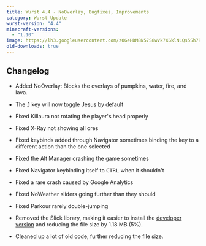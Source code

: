 ```yaml
---
title: Wurst 4.4 - NoOverlay, Bugfixes, Improvements
category: Wurst Update
wurst-version: "4.4"
minecraft-versions:
  - "1.10"
image: https://lh3.googleusercontent.com/zOGeHDM8N57S8wVk7XGklNLQs5Sh7RQwux0Mk-sd7Vhznwmvf0o5x21IGmDR-dwU7AA9uzDmcz5XnAUYxC6wYy3hJ6dwBynh1pOel84cygMLNnRkDaqWnCA1_QaBkoMA9Urg1_WPFipfWh6TzqXMT_mceHTj7RRRzLvtFp4khuir51s41nhkWTPNMfuSorgZBUd4awKVI2MUsSd87LPja-QKgiXcY9WXglpfAw3mNDOICIgIiXhth-2oEXcl2cyzOybnmqAs9N7xrDN1CXFnhtKbzJDTJ5-lqCFCn1m9kDQqpFAo79MKJ4EfcTYq4v5Ev0wJwKntmQgWopKbF6fG9tTKUxfiZoNZARq-dG0APOOm4Icf0ZBh89nEDoAC75qT3p_mE3Z_Y9E_N8g3k2pM6gkAAd-ozuCDWvCIK0C2k-RbB-89eKjEQdmOB7dhW5vOaht4G3FQQI9p4LGRywGiKaLDS0rVtI88WQLxZV6zu_-2AIbiTdxyk-xiHU_bH9Mttussa-V4Q_HThKsxIxOWoZKf773p5kKUnpDpTkYZ1hRxB0ewB9ucV2QG9mrZDSllw3-DhA1Sd1PK90CjrT4kx7_aQZrLfFwuKCd6hC6fb63XNsbs=w1280-h720-no
old-downloads: true
---
```

## Changelog

- Added NoOverlay: Blocks the overlays of pumpkins, water, fire, and lava.

- The <kbd>J</kbd> key will now toggle Jesus by default

- Fixed Killaura not rotating the player's head properly

- Fixed X-Ray not showing all ores

- Fixed keybinds added through Navigator sometimes binding the key to a different action than the one selected

- Fixed the Alt Manager crashing the game sometimes

- Fixed Navigator keybinding itself to <kbd>CTRL</kbd> when it shouldn't

- Fixed a rare crash caused by Google Analytics

- Fixed NoWeather sliders going further than they should

- Fixed Parkour rarely double-jumping

- Removed the Slick library, making it easier to install the [developer version](https://github.com/Wurst-Imperium/Wurst-MC-1.10) and reducing the file size by 1.18 MB (5%).

- Cleaned up a lot of old code, further reducing the file size.
